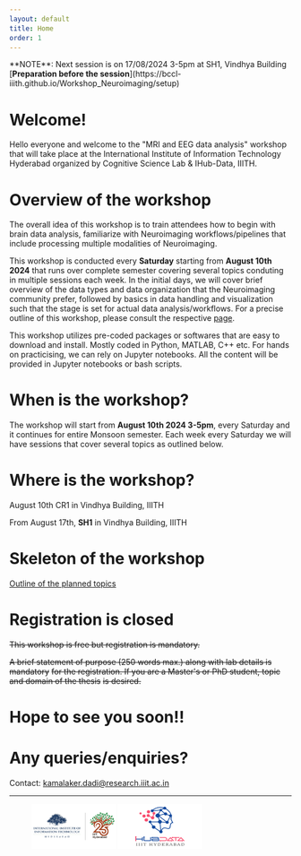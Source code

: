 ```yaml
---
layout: default
title: Home
order: 1
---
```


<div class="note"></div>       
**NOTE**: Next session is on 17/08/2024 3-5pm at SH1, Vindhya Building [<b>Preparation before the session</b>](https://bccl-iiith.github.io/Workshop_Neuroimaging/setup)


# Welcome!
Hello everyone and welcome to the "MRI and EEG data analysis" workshop that will take place
at the International Institute of Information Technology Hyderabad organized by Cognitive
Science Lab & IHub-Data, IIITH.

# Overview of the workshop

The overall idea of this workshop is to train attendees how to begin with brain data analysis, 
 familiarize with Neuroimaging workflows/pipelines that include processing multiple modalities
of Neuroimaging.

 This workshop is conducted every **Saturday** starting from **August 10th 2024** that runs over complete semester covering several topics conduting in multiple sessions each week. In the initial days, we will cover brief overview of the data types and data organization that the Neuroimaging community prefer, followed by basics in data handling and visualization such that the stage is set for actual data analysis/workflows. For a precise outline of this workshop, please consult the respective [page](outline "Outline of the workshop").

This workshop utilizes pre-coded packages or softwares that are easy to download and install. Mostly
coded in Python, MATLAB, C++ etc. For hands on practicising, we can rely on Jupyter notebooks. 
All the content will be provided in Jupyter notebooks or bash scripts.

# When is the workshop?

The workshop will start from **August 10th 2024 3-5pm**, every Saturday and it continues for entire Monsoon semester. Each week every Saturday we will have sessions
that cover several topics as outlined below.

# Where is the workshop?

August 10th CR1 in Vindhya Building, IIITH

From August 17th, **SH1** in Vindhya Building, IIITH

# Skeleton of the workshop

[Outline of the planned topics](outline "Outline of the workshop")

# Registration is closed

~~This workshop is free but registration is mandatory.~~

~~A brief statement of purpose (250 words max.) along with lab details is mandatory~~
~~for the registration. If you are a Master's or PhD student, topic and domain of the thesis~~
~~is desired.~~

# Hope to see you soon!!

# Any queries/enquiries?

Contact: kamalaker.dadi@research.iiit.ac.in

___

<figure>
    <img src="static/IIITH.jpg"
         alt="IIITH" width="150" height="80">
    <img src="static/ihub-data.svg"
         alt="IIITH" width="150" height="80">
</figure>
